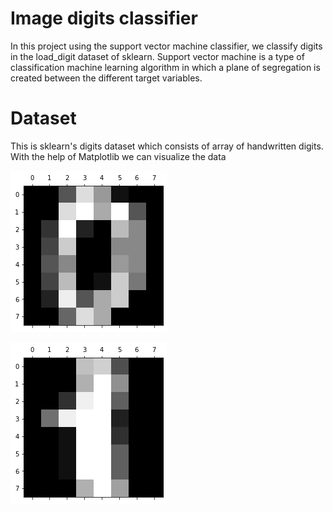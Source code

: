 # Image digits classifier
In this project using the support vector machine classifier, we classify digits in the load_digit dataset of sklearn.
Support vector machine is a type of classification machine learning algorithm in which a plane of segregation is created between the different target variables.

# Dataset

This is sklearn's digits dataset which consists of array of handwritten digits.
With the help of Matplotlib we can visualize the data

![](visuals/zero.png)

![](visuals/one.png)
